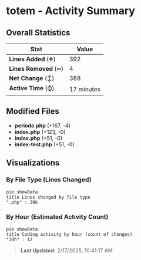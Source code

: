 # totem - Activity Summary 

## Overall Statistics

| Stat                   | Value                                                             |
| ---------------------- | ----------------------------------------------------------------- |
| **Lines Added** (➕)   | 392                                          |
| **Lines Removed** (➖) | 4                                        |
| **Net Change** (↕)    | 388                |
| **Active Time** (⌚)   | 17 minutes |


## Modified Files
- **periodo.php** (+167, -4)
- **index.php** (+123, -0)
- **index.php** (+51, -0)
- **index-test.php** (+51, -0)

## Visualizations

### By File Type (Lines Changed)

```mermaid
pie showData
title Lines changed by file type
".php" : 396
```

### By Hour (Estimated Activity Count)

```mermaid
pie showData
title Coding activity by hour (count of changes)
"10h" : 12
```


> **Last Updated:** 2/17/2025, 10:41:17 AM